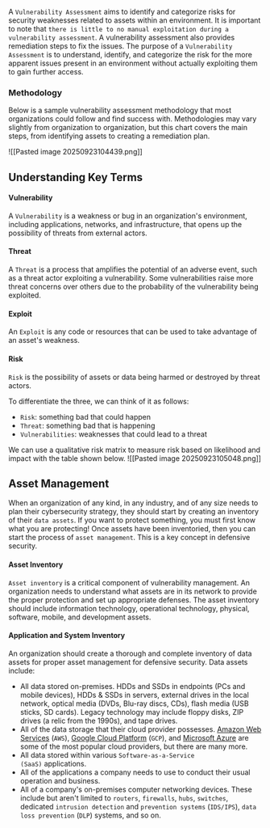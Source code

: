 A `Vulnerability Assessment` aims to identify and categorize risks for security weaknesses related to assets within an environment. It is important to note that `there is little to no manual exploitation during a vulnerability assessment`. A vulnerability assessment also provides remediation steps to fix the issues.
The purpose of a `Vulnerability Assessment` is to understand, identify, and categorize the risk for the more apparent issues present in an environment without actually exploiting them to gain further access.


### Methodology
Below is a sample vulnerability assessment methodology that most organizations could follow and find success with. Methodologies may vary slightly from organization to organization, but this chart covers the main steps, from identifying assets to creating a remediation plan.

![[Pasted image 20250923104439.png]]


## Understanding Key Terms

#### Vulnerability
A `Vulnerability` is a weakness or bug in an organization's environment, including applications, networks, and infrastructure, that opens up the possibility of threats from external actors.

#### Threat
A `Threat` is a process that amplifies the potential of an adverse event, such as a threat actor exploiting a vulnerability. Some vulnerabilities raise more threat concerns over others due to the probability of the vulnerability being exploited.

#### Exploit
An `Exploit` is any code or resources that can be used to take advantage of an asset's weakness.

#### Risk
`Risk` is the possibility of assets or data being harmed or destroyed by threat actors.


To differentiate the three, we can think of it as follows:
- `Risk`: something bad that could happen
- `Threat`: something bad that is happening
- `Vulnerabilities`: weaknesses that could lead to a threat


We can use a qualitative risk matrix to measure risk based on likelihood and impact with the table shown below.
![[Pasted image 20250923105048.png]]


## Asset Management
When an organization of any kind, in any industry, and of any size needs to plan their cybersecurity strategy, they should start by creating an inventory of their `data assets`. If you want to protect something, you must first know what you are protecting! Once assets have been inventoried, then you can start the process of `asset management`. This is a key concept in defensive security.
#### Asset Inventory
`Asset inventory` is a critical component of vulnerability management. An organization needs to understand what assets are in its network to provide the proper protection and set up appropriate defenses. The asset inventory should include information technology, operational technology, physical, software, mobile, and development assets.

#### Application and System Inventory
An organization should create a thorough and complete inventory of data assets for proper asset management for defensive security. Data assets include:
- All data stored on-premises. HDDs and SSDs in endpoints (PCs and mobile devices), HDDs & SSDs in servers, external drives in the local network, optical media (DVDs, Blu-ray discs, CDs), flash media (USB sticks, SD cards). Legacy technology may include floppy disks, ZIP drives (a relic from the 1990s), and tape drives.
- All of the data storage that their cloud provider possesses. [Amazon Web Services](https://aws.amazon.com/) (`AWS`), [Google Cloud Platform](https://cloud.google.com/) (`GCP`), and [Microsoft Azure](https://azure.microsoft.com/en-us/) are some of the most popular cloud providers, but there are many more.
- All data stored within various `Software-as-a-Service (SaaS)` applications.
- All of the applications a company needs to use to conduct their usual operation and business.
-  All of a company's on-premises computer networking devices. These include but aren't limited to `routers`, `firewalls`, `hubs`, `switches`, dedicated `intrusion detection` and `prevention systems` (`IDS/IPS`), `data loss prevention` (`DLP`) systems, and so on.
